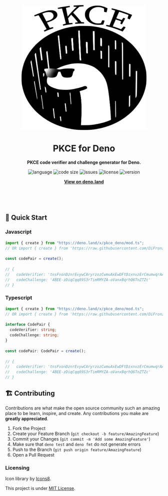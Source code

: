 <div align="center">
    <img src="./logo/Deno_PKCE.png" width="400" height="400" alt="pkce-deno illustration">
    <h1>PKCE for Deno</h1>
    <p>
        <b>PKCE code verifier and challenge generator for Deno.</b>
    </p>
    <p>
        <img alt="language" src="https://img.shields.io/github/languages/top/difronzo/pkce-deno" >
        <img alt="code size" src="https://img.shields.io/github/languages/code-size/difronzo/pkce-deno">
        <img alt="issues" src="https://img.shields.io/github/issues/difronzo/pkce-deno" >
        <img alt="license" src="https://img.shields.io/github/license/difronzo/pkce-deno">
        <img alt="version" src="https://img.shields.io/github/v/release/difronzo/pkce-deno">
    </p>
    <p>
        <b><a href="https://deno.land/x/pkce_deno">View on deno.land</a></b>
    </p>
    <br>
    <br>
    <br>
</div>

## 🚀 Quick Start

### Javascript

```js
import { create } from "https://deno.land/x/pkce_deno/mod.ts";
// OR import { create } from 'https://raw.githubusercontent.com/DiFronzo/pkce-deno/master/mod.ts';

const codePair = create();

// {
//   codeVerifier: 'tnsFvonDznrEvywCAryrzozCwmuAxEwDFtDzxnvzErCmumwqrAAEtrtvwCsEzBFvxFnmuvByDBqrnvwsEovtBEosBvtDEzABCDDCutEuwnFAomotrxFuolzwAsEvzBEs',
//   codeChallenge: '4BEE-zDiqCqq89S3rTimRMYZA-oVanxBqrhQ6TnZTZc'
// }
```

### Typescript

```ts
import { create } from "https://deno.land/x/pkce_deno/mod.ts";
// OR import { create } from 'https://raw.githubusercontent.com/DiFronzo/pkce-deno/master/mod.ts';

interface CodePair {
  codeVerifier: string;
  codeChallenge: string;
}

const codePair: CodePair = create();

// {
//   codeVerifier: 'tnsFvonDznrEvywCAryrzozCwmuAxEwDFtDzxnvzErCmumwqrAAEtrtvwCsEzBFvxFnmuvByDBqrnvwsEovtBEosBvtDEzABCDDCutEuwnFAomotrxFuolzwAsEvzBEs',
//   codeChallenge: '4BEE-zDiqCqq89S3rTimRMYZA-oVanxBqrhQ6TnZTZc'
// }
```

## 🏗️ Contributing

Contributions are what make the open source community such an amazing place to
be learn, inspire, and create. Any contributions you make are **greatly
appreciated**.

1. Fork the Project
2. Create your Feature Branch (`git checkout -b feature/AmazingFeature`)
3. Commit your Changes (`git commit -m 'Add some AmazingFeature'`)
4. Make sure that `deno test` and `deno fmt` do not generate errors
5. Push to the Branch (`git push origin feature/AmazingFeature`)
6. Open a Pull Request

### Licensing

Icon library by [Icons8](https://icons8.com/).

This project is under [MIT License](/LICENSE).
